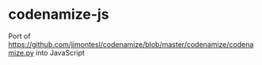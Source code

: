 # codenamize-js

Port of https://github.com/jjmontesl/codenamize/blob/master/codenamize/codenamize.py into JavaScript

